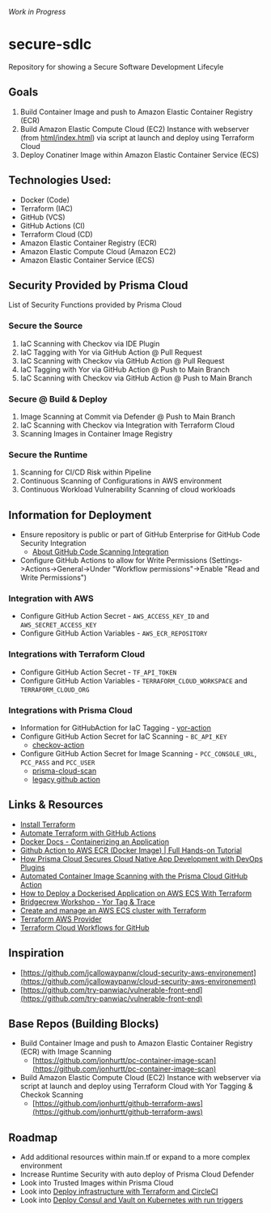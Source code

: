 *Work in Progress*

# secure-sdlc
Repository for showing a Secure Software Development Lifecyle

## Goals
1. Build Container Image and push to Amazon Elastic Container Registry (ECR)
1. Build Amazon Elastic Compute Cloud (EC2) Instance with webserver (from [html/index.html](https://github.com/jonhurtt/secure-sdlc/blob/main/html/index.html)) via script at launch and deploy using Terraform Cloud
1. Deploy Conatiner Image within Amazon Elastic Container Service (ECS)

## Technologies Used:
- Docker (Code)
- Terraform (IAC)
- GitHub (VCS)
- GitHub Actions (CI)
- Terraform Cloud (CD)
- Amazon Elastic Container Registry (ECR)
- Amazon Elastic Compute Cloud (Amazon EC2)
- Amazon Elastic Container Service (ECS)

## Security Provided by Prisma Cloud
List of Security Functions provided by Prisma Cloud
### Secure the Source
1. IaC Scanning with Checkov via IDE Plugin
1. IaC Tagging with Yor via GitHub Action @ Pull Request 
1. IaC Scanning with Checkov via GitHub Action @ Pull Request
1. IaC Tagging with Yor via GitHub Action @ Push to Main Branch
1. IaC Scanning with Checkov via GitHub Action @ Push to Main Branch

### Secure @ Build & Deploy
1. Image Scanning at Commit via Defender @ Push to Main Branch
1. IaC Scanning with Checkov via Integration with Terraform Cloud
1. Scanning Images in Container Image Registry

### Secure the Runtime
1. Scanning for CI/CD Risk within Pipeline
1. Continuous Scanning of Configurations in AWS environment
1. Continuous Workload Vulnerability Scanning of cloud workloads

## Information for Deployment
- Ensure repository is public or part of GitHub Enterprise for GitHub Code Security Integration 
    - [About GitHub Code Scanning Integration](https://docs.github.com/en/code-security/code-scanning/introduction-to-code-scanning/about-code-scanning)
- Configure GitHub Actions to allow for Write Permissions (Settings->Actions->General->Under "Workflow permissions"->Enable "Read and Write Permissions")

### Integration with AWS
- Configure GitHub Action Secret - `AWS_ACCESS_KEY_ID` and `AWS_SECRET_ACCESS_KEY`
- Configure GitHub Action Variables - `AWS_ECR_REPOSITORY`

### Integrations with Terraform Cloud
- Configure GitHub Action Secret - `TF_API_TOKEN`
- Configure GitHub Action Variables - `TERRAFORM_CLOUD_WORKSPACE` and `TERRAFORM_CLOUD_ORG`

### Integrations with Prisma Cloud
- Information for GitHubAction for IaC Tagging - [yor-action](https://github.com/bridgecrewio/yor-action)
- Configure GitHub Action Secret for IaC Scanning - `BC_API_KEY`
    - [checkov-action](https://github.com/bridgecrewio/checkov-action)
- Configure GitHub Action Secret for Image Scanning - `PCC_CONSOLE_URL`, `PCC_PASS` and `PCC_USER`
    - [prisma-cloud-scan](https://github.com/PaloAltoNetworks/prisma-cloud-scan)
    - [legacy github action](https://github.com/twistlock/sample-code/tree/master/CI/GitHub)

## Links & Resources
- [Install Terraform](https://developer.hashicorp.com/terraform/downloads)
- [Automate Terraform with GitHub Actions](https://developer.hashicorp.com/terraform/tutorials/automation/github-actions)
- [Docker Docs - Containerizing an Application ](https://docs.docker.com/get-started/)
- [Github Action to AWS ECR (Docker Image) | Full Hands-on Tutorial](https://www.youtube.com/watch?v=yv8-Si5AB3U)
- [How Prisma Cloud Secures Cloud Native App Development with DevOps Plugins](https://www.paloaltonetworks.com/blog/prisma-cloud/cloud-devops-plugins)
- [Automated Container Image Scanning with the Prisma Cloud GitHub Action](https://www.paloaltonetworks.com/blog/prisma-cloud/github-action-container-image-scanning/)
- [How to Deploy a Dockerised Application on AWS ECS With Terraform](https://medium.com/avmconsulting-blog/how-to-deploy-a-dockerised-node-js-application-on-aws-ecs-with-terraform-3e6bceb48785)
- [Bridgecrew Workshop - Yor Tag & Trace ](https://workshop.bridgecrew.io/terraform/40_module_two/2002_yor_github_action.html)
- [Create and manage an AWS ECS cluster with Terraform](https://www.architect.io/blog/2021-03-30/create-and-manage-an-aws-ecs-cluster-with-terraform/)
- [Terraform AWS Provider](https://registry.terraform.io/providers/hashicorp/aws/latest/docs)
- [Terraform Cloud Workflows for GitHub](https://github.com/hashicorp/tfc-workflows-github)

## Inspiration
- [https://github.com/jcallowaypanw/cloud-security-aws-environement](https://github.com/jcallowaypanw/cloud-security-aws-environement)
- [https://github.com/try-panwiac/vulnerable-front-end](https://github.com/try-panwiac/vulnerable-front-end)

## Base Repos (Building Blocks)
- Build Container Image and push to Amazon Elastic Container Registry (ECR) with Image Scanning
    - [https://github.com/jonhurtt/pc-container-image-scan](https://github.com/jonhurtt/pc-container-image-scan)
- Build Amazon Elastic Compute Cloud (EC2) Instance with webserver via script at launch and deploy using Terraform Cloud with Yor Tagging & Checkok Scanning
    - [https://github.com/jonhurtt/github-terraform-aws](https://github.com/jonhurtt/github-terraform-aws)

## Roadmap
- Add additional resources within main.tf or expand to a more complex environment
- Increase Runtime Security with auto deploy of Prisma Cloud Defender
- Look into Trusted Images within Prisma Cloud
- Look into [Deploy infrastructure with Terraform and CircleCI](https://developer.hashicorp.com/terraform/tutorials/automation/circle-ci)
- Look into [Deploy Consul and Vault on Kubernetes with run triggers](https://developer.hashicorp.com/terraform/tutorials/automation/kubernetes-consul-vault-pipeline)